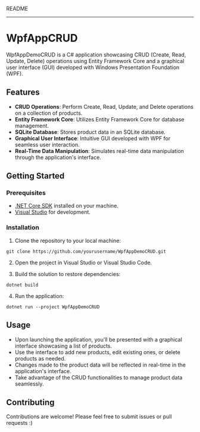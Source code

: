 README

---

# WpfAppCRUD

WpfAppDemoCRUD is a C# application showcasing CRUD (Create, Read, Update, Delete) operations using Entity Framework Core 
and a graphical user interface (GUI) developed with Windows Presentation Foundation (WPF).

## Features

- **CRUD Operations**: Perform Create, Read, Update, and Delete operations on a collection of products.
- **Entity Framework Core**: Utilizes Entity Framework Core for database management.
- **SQLite Database**: Stores product data in an SQLite database.
- **Graphical User Interface**: Intuitive GUI developed with WPF for seamless user interaction.
- **Real-Time Data Manipulation**: Simulates real-time data manipulation through the application's interface.

## Getting Started

### Prerequisites

- [.NET Core SDK](https://dotnet.microsoft.com/download) installed on your machine.
- [Visual Studio](https://visualstudio.microsoft.com/) for development.

### Installation

1. Clone the repository to your local machine:

```
git clone https://github.com/yourusername/WpfAppDemoCRUD.git
```

2. Open the project in Visual Studio or Visual Studio Code.

3. Build the solution to restore dependencies:

```
dotnet build
```

4. Run the application:

```
dotnet run --project WpfAppDemoCRUD
```

## Usage

- Upon launching the application, you'll be presented with a graphical interface showcasing a list of products.
- Use the interface to add new products, edit existing ones, or delete products as needed.
- Changes made to the product data will be reflected in real-time in the application's interface.
- Take advantage of the CRUD functionalities to manage product data seamlessly.

## Contributing

Contributions are welcome! Please feel free to submit issues or pull requests :)
